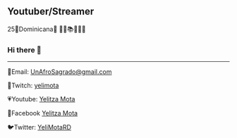 ## Youtuber/Streamer
25🔹Dominicana🔹 🍕🔹📚🔹🎤🔹

### Hi there 👋

---

💌Email: UnAfroSagrado@gmail.com

💜Twitch: [yelimota](www.twitch.tv/yelimota)

💗Youtube: [Yelitza Mota](www.youtube.com/user/yeliJB)

💙Facebook [Yelitza Mota](www.facebook.com/yelitza.motalantigua)

🐦Twitter: [YeliMotaRD](www.twitter.com/YeliMotaRD)

<!--
**yelimota/yelimota** is a ✨ _special_ ✨ repository because its `README.md` (this file) appears on your GitHub profile.

Here are some ideas to get you started:

- 🔭 I’m currently working on ...
- 🌱 I’m currently learning ...
- 👯 I’m looking to collaborate on ...
- 🤔 I’m looking for help with ...
- 💬 Ask me about ...
- 📫 How to reach me: ...
- 😄 Pronouns: ...
- ⚡ Fun fact: ...
-->
